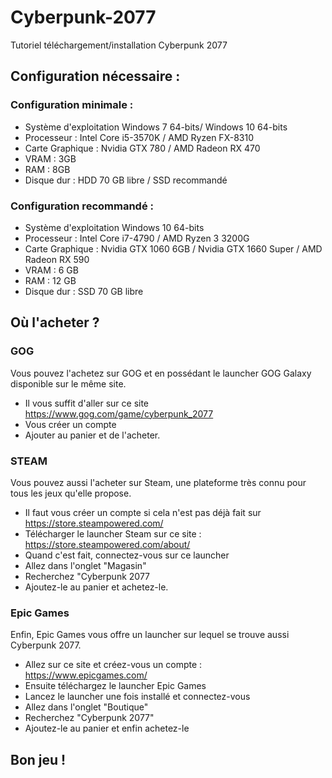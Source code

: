 # Cyberpunk-2077
Tutoriel téléchargement/installation Cyberpunk 2077

## Configuration nécessaire :

### Configuration minimale :

- Système d'exploitation Windows 7 64-bits/ Windows 10 64-bits
- Processeur : Intel Core i5-3570K / AMD Ryzen FX-8310
- Carte Graphique : Nvidia GTX 780 / AMD Radeon RX 470
- VRAM : 3GB
- RAM : 8GB
- Disque dur : HDD 70 GB libre / SSD recommandé

### Configuration recommandé :

- Système d'exploitation Windows 10 64-bits
- Processeur : Intel Core i7-4790 / AMD Ryzen 3 3200G
- Carte Graphique : Nvidia GTX 1060 6GB / Nvidia GTX 1660 Super / AMD Radeon RX 590
- VRAM : 6 GB
- RAM : 12 GB
- Disque dur : SSD 70 GB libre

## Où l'acheter ?

### GOG

Vous pouvez l'achetez sur GOG et en possédant le launcher GOG Galaxy disponible sur le même site.

- Il vous suffit d'aller sur ce site https://www.gog.com/game/cyberpunk_2077
- Vous créer un compte
- Ajouter au panier et de l'acheter.

### STEAM

Vous pouvez aussi l'acheter sur Steam, une plateforme très connu pour tous les jeux qu'elle propose.

- Il faut vous créer un compte si cela n'est pas déjà fait sur https://store.steampowered.com/
- Télécharger le launcher Steam sur ce site : https://store.steampowered.com/about/
- Quand c'est fait, connectez-vous sur ce launcher
- Allez dans l'onglet "Magasin"
- Recherchez "Cyberpunk 2077
- Ajoutez-le au panier et achetez-le.

### Epic Games

Enfin, Epic Games vous offre un launcher sur lequel se trouve aussi Cyberpunk 2077.

- Allez sur ce site et créez-vous un compte : https://www.epicgames.com/
- Ensuite téléchargez le launcher Epic Games
- Lancez le launcher une fois installé et connectez-vous
- Allez dans l'onglet "Boutique"
- Recherchez "Cyberpunk 2077"
- Ajoutez-le au panier et enfin achetez-le

## Bon jeu !

